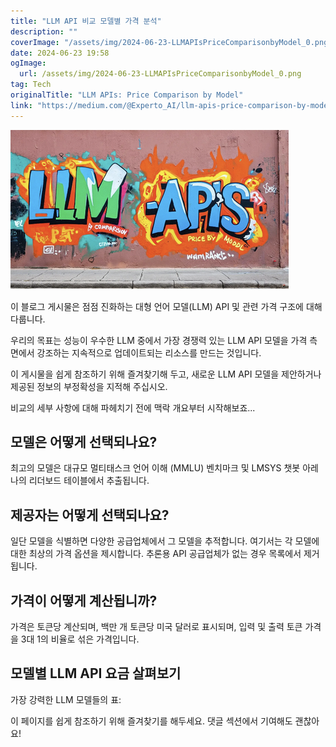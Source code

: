 ```yaml
---
title: "LLM API 비교 모델별 가격 분석"
description: ""
coverImage: "/assets/img/2024-06-23-LLMAPIsPriceComparisonbyModel_0.png"
date: 2024-06-23 19:58
ogImage: 
  url: /assets/img/2024-06-23-LLMAPIsPriceComparisonbyModel_0.png
tag: Tech
originalTitle: "LLM APIs: Price Comparison by Model"
link: "https://medium.com/@Experto_AI/llm-apis-price-comparison-by-model-66d1c7bd259d"
---
```



<img src="/assets/img/2024-06-23-LLMAPIsPriceComparisonbyModel_0.png" />

이 블로그 게시물은 점점 진화하는 대형 언어 모델(LLM) API 및 관련 가격 구조에 대해 다룹니다.

우리의 목표는 성능이 우수한 LLM 중에서 가장 경쟁력 있는 LLM API 모델을 가격 측면에서 강조하는 지속적으로 업데이트되는 리소스를 만드는 것입니다.

이 게시물을 쉽게 참조하기 위해 즐겨찾기해 두고, 새로운 LLM API 모델을 제안하거나 제공된 정보의 부정확성을 지적해 주십시오.

<div class="content-ad"></div>

비교의 세부 사항에 대해 파헤치기 전에 맥락 개요부터 시작해보죠...

## 모델은 어떻게 선택되나요?

최고의 모델은 대규모 멀티태스크 언어 이해 (MMLU) 벤치마크 및 LMSYS 챗봇 아레나의 리더보드 테이블에서 추출됩니다.

## 제공자는 어떻게 선택되나요?

<div class="content-ad"></div>

일단 모델을 식별하면 다양한 공급업체에서 그 모델을 추적합니다. 여기서는 각 모델에 대한 최상의 가격 옵션을 제시합니다. 추론용 API 공급업체가 없는 경우 목록에서 제거됩니다.

## 가격이 어떻게 계산됩니까?

가격은 토큰당 계산되며, 백만 개 토큰당 미국 달러로 표시되며, 입력 및 출력 토큰 가격을 3대 1의 비율로 섞은 가격입니다.

## 모델별 LLM API 요금 살펴보기

<div class="content-ad"></div>

가장 강력한 LLM 모델들의 표:

이 페이지를 쉽게 참조하기 위해 즐겨찾기를 해두세요. 댓글 섹션에서 기여해도 괜찮아요!